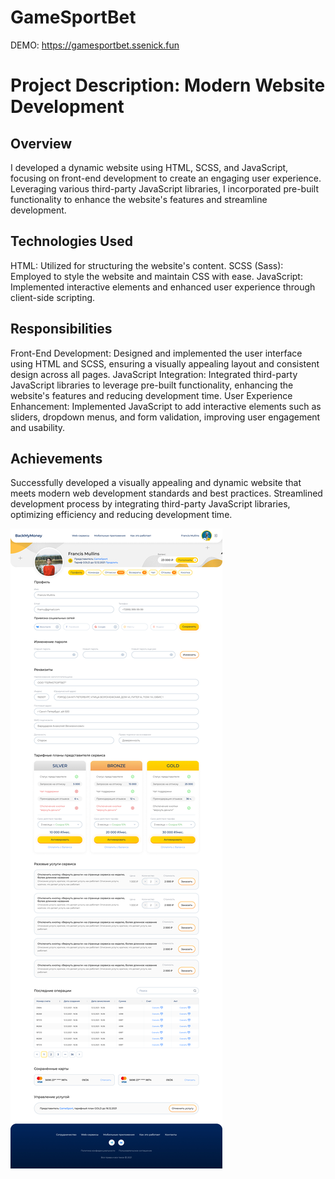 # GameSportBet

DEMO: https://gamesportbet.ssenick.fun

# Project Description: Modern Website Development

## Overview
I developed a dynamic website using HTML, SCSS, and JavaScript, focusing on front-end development to create an engaging user experience. Leveraging various third-party JavaScript libraries, I incorporated pre-built functionality to enhance the website's features and streamline development.

## Technologies Used
HTML: Utilized for structuring the website's content.
SCSS (Sass): Employed to style the website and maintain CSS with ease.
JavaScript: Implemented interactive elements and enhanced user experience through client-side scripting.
## Responsibilities
Front-End Development: Designed and implemented the user interface using HTML and SCSS, ensuring a visually appealing layout and consistent design across all pages.
JavaScript Integration: Integrated third-party JavaScript libraries to leverage pre-built functionality, enhancing the website's features and reducing development time.
User Experience Enhancement: Implemented JavaScript to add interactive elements such as sliders, dropdown menus, and form validation, improving user engagement and usability.
## Achievements
Successfully developed a visually appealing and dynamic website that meets modern web development standards and best practices.
Streamlined development process by integrating third-party JavaScript libraries, optimizing efficiency and reducing development time.


![Screenshot](https://github.com/ssenick/backmymoney/blob/main/backmymoney.jpeg)

